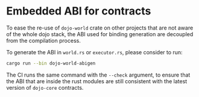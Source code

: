 # Embedded ABI for contracts

To ease the re-use of `dojo-world` crate on other projects that are not aware of the whole dojo stack, the ABI used for binding generation are decoupled from the compilation process.

To generate the ABI in `world.rs` or `executor.rs`, please consider to run:

```bash
cargo run --bin dojo-world-abigen
```

The CI runs the same command with the `--check` argument, to ensure that the ABI that are inside the rust modules are still consistent with the latest version of `dojo-core` contracts.
